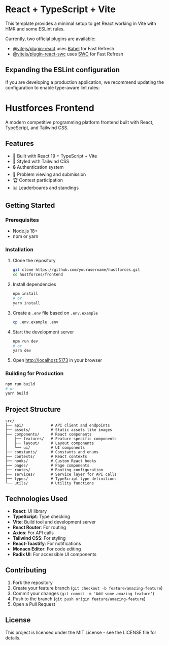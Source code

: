 # React + TypeScript + Vite

This template provides a minimal setup to get React working in Vite with HMR and some ESLint rules.

Currently, two official plugins are available:

- [@vitejs/plugin-react](https://github.com/vitejs/vite-plugin-react/blob/main/packages/plugin-react/README.md) uses [Babel](https://babeljs.io/) for Fast Refresh
- [@vitejs/plugin-react-swc](https://github.com/vitejs/vite-plugin-react-swc) uses [SWC](https://swc.rs/) for Fast Refresh

## Expanding the ESLint configuration

If you are developing a production application, we recommend updating the configuration to enable type-aware lint rules:

# Hustforces Frontend

A modern competitive programming platform frontend built with React, TypeScript, and Tailwind CSS.

## Features

- 🚀 Built with React 19 + TypeScript + Vite
- 🎨 Styled with Tailwind CSS
- 🔒 Authentication system
- 📝 Problem viewing and submission
- 🏆 Contest participation
- 📊 Leaderboards and standings

## Getting Started

### Prerequisites

- Node.js 18+
- npm or yarn

### Installation

1. Clone the repository
   ```bash
   git clone https://github.com/yourusername/hustforces.git
   cd hustforces/frontend
   ```

2. Install dependencies
   ```bash
   npm install
   # or
   yarn install
   ```

3. Create a `.env` file based on `.env.example`
   ```bash
   cp .env.example .env
   ```

4. Start the development server
   ```bash
   npm run dev
   # or
   yarn dev
   ```

5. Open [http://localhost:5173](http://localhost:5173) in your browser

### Building for Production

```bash
npm run build
# or
yarn build
```

## Project Structure

```
src/
├── api/            # API client and endpoints
├── assets/         # Static assets like images
├── components/     # React components
│   ├── features/   # Feature-specific components
│   ├── layout/     # Layout components
│   └── ui/         # UI components
├── constants/      # Constants and enums
├── contexts/       # React contexts
├── hooks/          # Custom React hooks
├── pages/          # Page components
├── routes/         # Routing configuration
├── services/       # Service layer for API calls
├── types/          # TypeScript type definitions
└── utils/          # Utility functions
```

## Technologies Used

- **React**: UI library
- **TypeScript**: Type checking
- **Vite**: Build tool and development server
- **React Router**: For routing
- **Axios**: For API calls
- **Tailwind CSS**: For styling
- **React-Toastify**: For notifications
- **Monaco Editor**: For code editing
- **Radix UI**: For accessible UI components

## Contributing

1. Fork the repository
2. Create your feature branch (`git checkout -b feature/amazing-feature`)
3. Commit your changes (`git commit -m 'Add some amazing feature'`)
4. Push to the branch (`git push origin feature/amazing-feature`)
5. Open a Pull Request

## License

This project is licensed under the MIT License - see the LICENSE file for details.
